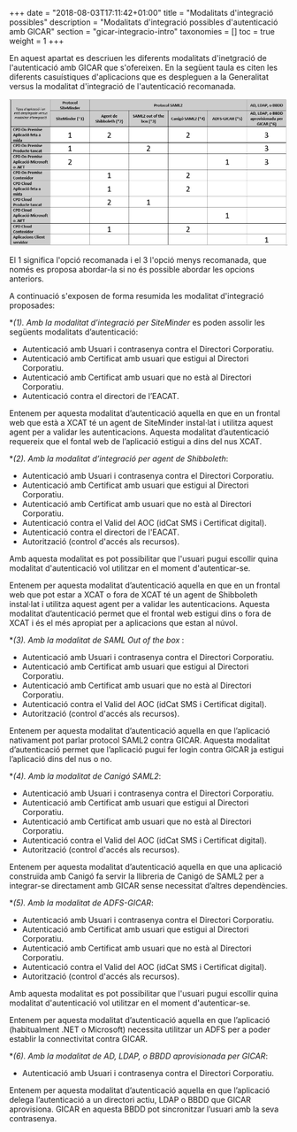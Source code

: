 +++
date        = "2018-08-03T17:11:42+01:00"
title       = "Modalitats d'integració possibles"
description = "Modalitats d'integració possibles d'autenticació amb GICAR"
section     = "gicar-integracio-intro"
taxonomies  = []
toc 		= true
weight 		= 1
+++

En aquest apartat es descriuen les diferents modalitats d'inetgració de l'autenticació amb GICAR que s'ofereixen. En la següent taula es citen les diferents casuístiques d'aplicacions que es despleguen a la Generalitat versus la modalitat d'integració de l'autenticació recomanada.

![Integració Aplicacions GICAR](/related/gicar/mod-autentic.png)

El 1 significa l'opció recomanada i el 3 l'opció menys recomanada, que només es proposa abordar-la si no és possible abordar les opcions anteriors.

A continuació s'exposen de forma resumida les modalitat d'integració proposades:


**(*1). Amb la modalitat d’integració per SiteMinder** es poden assolir les següents modalitats d’autenticació:

- Autenticació amb Usuari i contrasenya contra el Directori Corporatiu.
- Autenticació amb Certificat amb usuari que estigui al Directori Corporatiu.
- Autenticació amb Certificat amb usuari que no està al Directori Corporatiu.
- Autenticació contra el directori de l’EACAT.

Entenem per aquesta modalitat d’autenticació aquella en que en un frontal web que està a XCAT té un agent de SiteMinder instal·lat i utilitza aquest agent per a validar les autenticacions. Aquesta modalitat d’autenticació requereix que el fontal web de l’aplicació estigui a dins del nus XCAT.


**(*2). Amb la modalitat d’integració per agent de Shibboleth**:

- Autenticació amb Usuari i contrasenya contra el Directori Corporatiu.
- Autenticació amb Certificat amb usuari que estigui al Directori Corporatiu.
- Autenticació amb Certificat amb usuari que no està al Directori Corporatiu.
- Autenticació contra el Valid del AOC (idCat SMS i Certificat digital).
- Autenticació contra el directori de l'EACAT.
- Autorització (control d'accés als recursos).

Amb aquesta modalitat es pot possibilitar que l'usuari pugui escollir quina modalitat d'autenticació vol utilitzar en el moment d'autenticar-se.

Entenem per aquesta modalitat d’autenticació aquella en que en un frontal web que pot estar a XCAT o fora de XCAT té un agent de Shibboleth instal·lat i utilitza aquest agent per a validar les autenticacions. Aquesta modalitat d’autenticació permet que el frontal web estigui dins o fora de XCAT i és el més apropiat per a aplicacions que estan al núvol.


**(*3). Amb la modalitat de SAML Out of the box** :

- Autenticació amb Usuari i contrasenya contra el Directori Corporatiu.
- Autenticació amb Certificat amb usuari que estigui al Directori Corporatiu.
- Autenticació amb Certificat amb usuari que no està al Directori Corporatiu.
- Autenticació contra el Valid del AOC (idCat SMS i Certificat digital).
- Autorització (control d'accés als recursos).

Entenem per aquesta modalitat d’autenticació aquella en que l’aplicació nativament pot parlar protocol SAML2 contra GICAR. Aquesta modalitat d’autenticació permet que l’aplicació pugui fer login contra GICAR ja estigui l’aplicació dins del nus o no.


**(*4). Amb la modalitat de Canigó SAML2**:

- Autenticació amb Usuari i contrasenya contra el Directori Corporatiu.
- Autenticació amb Certificat amb usuari que estigui al Directori Corporatiu.
- Autenticació amb Certificat amb usuari que no està al Directori Corporatiu.
- Autenticació contra el Valid del AOC (idCat SMS i Certificat digital).
- Autorització (control d'accés als recursos).

Entenem per aquesta modalitat d’autenticació aquella en que una aplicació construïda amb Canigó fa servir la llibreria de Canigó de SAML2 per a integrar-se directament amb GICAR sense necessitat d’altres dependències.


**(*5). Amb la modalitat de ADFS-GICAR**:

- Autenticació amb Usuari i contrasenya contra el Directori Corporatiu.
- Autenticació amb Certificat amb usuari que estigui al Directori Corporatiu.
- Autenticació amb Certificat amb usuari que no està al Directori Corporatiu.
- Autenticació contra el Valid del AOC (idCat SMS i Certificat digital).
- Autorització (control d'accés als recursos).

Amb aquesta modalitat es pot possibilitar que l'usuari pugui escollir quina modalitat d'autenticació vol utilitzar en el moment d'autenticar-se.

Entenem per aquesta modalitat d’autenticació aquella en que l’aplicació (habitualment .NET o Microsoft) necessita utilitzar un ADFS per a poder establir la connectivitat contra GICAR.

**(*6). Amb la modalitat de AD, LDAP, o BBDD aprovisionada per GICAR**:

- Autenticació amb Usuari i contrasenya contra el Directori Corporatiu.

Entenem per aquesta modalitat d’autenticació aquella en que l’aplicació delega l’autenticació a un directori actiu, LDAP o BBDD que GICAR aprovisiona. GICAR en aquesta BBDD pot sincronitzar l’usuari amb la seva contrasenya.
